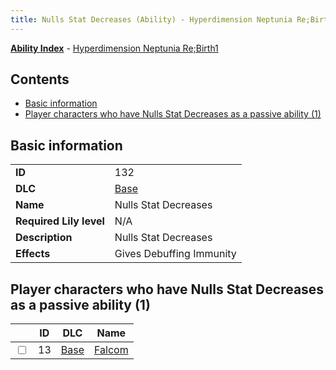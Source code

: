 ```yaml
---
title: Nulls Stat Decreases (Ability) - Hyperdimension Neptunia Re;Birth1
---
```


[**Ability Index**](/neptunia/rb1/ability/index.html) - [Hyperdimension Neptunia Re;Birth1](/neptunia/rb1)

## Contents

- [Basic information](#basic-information)
- [Player characters who have Nulls Stat Decreases as a passive ability (1)](#player-characters-who-have-nulls-stat-decreases-as-a-passive-ability-1)

## Basic information

|   |   |
| -- | -- |
| **ID** | 132 |
| **DLC** | [Base](/neptunia/rb1/dlc/1-base.html) |
| **Name** | Nulls Stat Decreases |
| **Required Lily level** | N/A |
| **Description** | Nulls Stat Decreases |
| **Effects** | Gives Debuffing Immunity |


## Player characters who have Nulls Stat Decreases as a passive ability (1)

|    | ID | DLC | Name |
| -- | -- | --- | ---- |
| <input type="checkbox" id="rb1-player-1-13" class="trackbox" /> | 13 | [Base](/neptunia/rb1/dlc/1-base.html) | [Falcom](/neptunia/rb1/player/1-13-falcom.html) |
